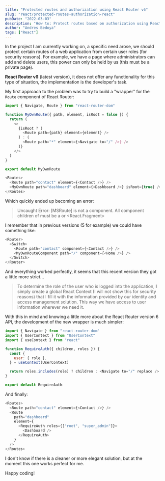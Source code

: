 ```yaml
---
title: "Protected routes and authorization using React Router v6"
slug: "react/protected-routes-authorization-react"
pubDate: "2022-03-03"
description: "How to: Protect routes based on authorization using React Router v6"
author: "Andres Bedoya"
tags: ["React"]
---
```


In the project I am currently working on, a specific need arose, we should protect certain routes of a web application from certain user roles (for security reasons). For example, we have a page where administrators can add and delete users, this power can only be held by us (this must be a private page).

**React Router v6** (latest version), it does not offer any functionality for this type of situation, the implementation is the developer's task.

My first approach to the problem was to try to build a "wrapper" for the `Route` component of React Router:

```js
import { Navigate, Route } from "react-router-dom"

function MyOwnRoute({ path, element, isRoot = false }) {
  return (
    <>
      {isRoot ? (
        <Route path={path} element={element} />
      ) : (
        <Route path="*" element={<Navigate to="/" />} />
      )}
    </>
  )
}

export default MyOwnRoute
```

```js
<Routes>
  <Route path="contact" element={<Contact />} />
  <MyOwnRoute path="dashboard" element={<Dashboard />} isRoot={true} />
</Routes>
```

Which quickly ended up becoming an error:

> Uncaught Error: [MSRoute] is not a <Route> component. All component children of <Routes> must be a <Route> or <React.Fragment>

I remember that in previous versions (5 for example) we could have something like:

```js
<Router>
  <Switch>
    <Route path="contact" component={<Contact />} />
    <MyOwnRouteComponent path="/" component={<Home />} />
  </Switch>
</Router>
```

And everything worked perfectly, it seems that this recent version they got a little more strict...

> To determine the role of the user who is logged into the application, I simply create a global React Context (I will not show this for security reasons) that I fill it with the information provided by our identity and access management solution. This way we have access to user information wherever we need it.

With this in mind and knowing a little more about the React Router version 6 API, the development of the new wrapper is much simpler:

```js
import { Navigate } from "react-router-dom"
import { UserContext } from "UserContext"
import { useContext } from "react"

function RequireAuth({ children, roles }) {
  const {
    user: { role },
  } = useContext(UserContext)

  return roles.includes(role) ? children : <Navigate to="/" replace />
}

export default RequireAuth
```

And finally:

```js
<Routes>
  <Route path="contact" element={<Contact />} />
  <Route
    path="dashboard"
    element={
      <RequireAuth roles={["root", "super_admin"]}>
        <Dashboard />
      </RequireAuth>
    }
  />
</Routes>
```

I don't know if there is a cleaner or more elegant solution, but at the moment this one works perfect for me.

Happy coding!
